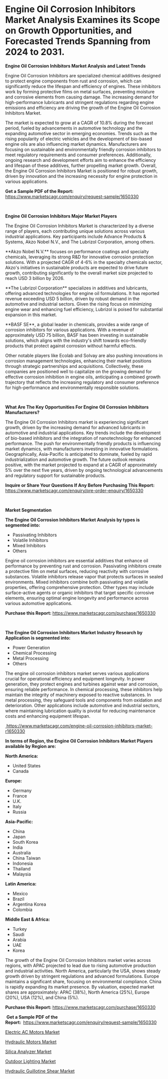 <p><h1>Engine Oil Corrosion Inhibitors Market Analysis Examines its Scope on Growth Opportunities, and Forecasted Trends Spanning from 2024 to 2031.</h1></p><p><strong>Engine Oil Corrosion Inhibitors Market Analysis and Latest Trends</strong></p>
<p><p>Engine Oil Corrosion Inhibitors are specialized chemical additives designed to protect engine components from rust and corrosion, which can significantly reduce the lifespan and efficiency of engines. These inhibitors work by forming protective films on metal surfaces, preventing moisture and corrosive elements from causing damage. The increasing demand for high-performance lubricants and stringent regulations regarding engine emissions and efficiency are driving the growth of the Engine Oil Corrosion Inhibitors Market.</p><p>The market is expected to grow at a CAGR of 10.8% during the forecast period, fueled by advancements in automotive technology and the expanding automotive sector in emerging economies. Trends such as the rising popularity of electric vehicles and the development of bio-based engine oils are also influencing market dynamics. Manufacturers are focusing on sustainable and environmentally friendly corrosion inhibitors to meet regulatory requirements and consumer preferences. Additionally, ongoing research and development efforts aim to enhance the efficiency and lifespan of these additives, further propelling market growth. Overall, the Engine Oil Corrosion Inhibitors Market is positioned for robust growth, driven by innovation and the increasing necessity for engine protection in various applications.</p></p>
<p><strong>Get a Sample PDF of the Report:&nbsp;</strong> <a href="https://www.marketscagr.com/enquiry/request-sample/1650330?utm_campaign=1126&utm_medium=2&utm_source=Github&utm_content=ia&utm_term=18112024&utm_id=engine-oil-corrosion-inhibitors">https://www.marketscagr.com/enquiry/request-sample/1650330</a></p>
<p>&nbsp;</p>
<p><strong>Engine Oil Corrosion Inhibitors Major Market Players</strong></p>
<p><p>The Engine Oil Corrosion Inhibitors Market is characterized by a diverse range of players, each contributing unique solutions across various industrial applications. Key participants include Advance Products & Systems, Akzo Nobel N.V., and The Lubrizol Corporation, among others.</p><p>**Akzo Nobel N.V.** focuses on performance coatings and specialty chemicals, leveraging its strong R&D for innovative corrosion protection solutions. With a projected CAGR of 4-6% in the specialty chemicals sector, Akzo's initiatives in sustainable products are expected to drive future growth, contributing significantly to the overall market size projected to reach USD 3 billion by 2026.</p><p>**The Lubrizol Corporation** specializes in additives and lubricants, offering advanced technologies for engine oil formulations. It has reported revenue exceeding USD 5 billion, driven by robust demand in the automotive and industrial sectors. Given the rising focus on minimizing engine wear and enhancing fuel efficiency, Lubrizol is poised for substantial expansion in this market.</p><p>**BASF SE**, a global leader in chemicals, provides a wide range of corrosion inhibitors for various applications. With a revenue of approximately USD 75 billion, BASF has been investing in sustainable solutions, which aligns with the industry's shift towards eco-friendly products that protect against corrosion without harmful effects.</p><p>Other notable players like Ecolab and Solvay are also pushing innovations in corrosion management technologies, enhancing their market positions through strategic partnerships and acquisitions. Collectively, these companies are positioned well to capitalize on the growing demand for effective corrosion inhibition in engine oils, anticipating a combined growth trajectory that reflects the increasing regulatory and consumer preference for high-performance and environmentally responsible solutions.</p></p>
<p>&nbsp;</p>
<p><strong>What Are The Key Opportunities For Engine Oil Corrosion Inhibitors Manufacturers?</strong></p>
<p><p>The Engine Oil Corrosion Inhibitors market is experiencing significant growth, driven by the increasing demand for advanced lubricants in automotive and industrial applications. Key trends include the development of bio-based inhibitors and the integration of nanotechnology for enhanced performance. The push for environmentally friendly products is influencing market dynamics, with manufacturers investing in innovative formulations. Geographically, Asia-Pacific is anticipated to dominate, fueled by rapid industrialization and automotive growth. The future outlook remains positive, with the market projected to expand at a CAGR of approximately 5% over the next five years, driven by ongoing technological advancements and regulatory support for sustainable products.</p></p>
<p><strong>Inquire or Share Your Questions If Any Before Purchasing This Report:</strong> <a href="https://www.marketscagr.com/enquiry/pre-order-enquiry/1650330?utm_campaign=1126&utm_medium=2&utm_source=Github&utm_content=ia&utm_term=18112024&utm_id=engine-oil-corrosion-inhibitors">https://www.marketscagr.com/enquiry/pre-order-enquiry/1650330</a></p>
<p>&nbsp;</p>
<p><strong>Market Segmentation</strong></p>
<p><strong>The Engine Oil Corrosion Inhibitors Market Analysis by types is segmented into:</strong></p>
<p><ul><li>Passivating Inhibitors</li><li>Volatile Inhibitors</li><li>Mixed Inhibitors</li><li>Others</li></ul></p>
<p><p>Engine oil corrosion inhibitors are essential additives that enhance oil performance by preventing rust and corrosion. Passivating inhibitors create a protective film on metal surfaces, reducing reactivity with corrosive substances. Volatile inhibitors release vapor that protects surfaces in sealed environments. Mixed inhibitors combine both passivating and volatile properties, offering comprehensive protection. Other types may include surface-active agents or organic inhibitors that target specific corrosive elements, ensuring optimal engine longevity and performance across various automotive applications.</p></p>
<p><strong>Purchase this Report:&nbsp;</strong><a href="https://www.marketscagr.com/purchase/1650330?utm_campaign=1126&utm_medium=2&utm_source=Github&utm_content=ia&utm_term=18112024&utm_id=engine-oil-corrosion-inhibitors">https://www.marketscagr.com/purchase/1650330</a></p>
<p>&nbsp;</p>
<p><strong>The Engine Oil Corrosion Inhibitors Market Industry Research by Application is segmented into:</strong></p>
<p><ul><li>Power Generation</li><li>Chemical Processing</li><li>Metal Processing</li><li>Others</li></ul></p>
<p><p>The engine oil corrosion inhibitors market serves various applications crucial for operational efficiency and equipment longevity. In power generation, they protect engines and turbines against wear and corrosion, ensuring reliable performance. In chemical processing, these inhibitors help maintain the integrity of machinery exposed to reactive substances. In metal processing, they safeguard tools and components from oxidation and deterioration. Other applications include automotive and industrial sectors, where maintaining lubrication quality is pivotal for reducing maintenance costs and enhancing equipment lifespan.</p></p>
<p><a href="https://www.marketscagr.com/engine-oil-corrosion-inhibitors-market-r1650330?utm_campaign=1126&utm_medium=2&utm_source=Github&utm_content=ia&utm_term=18112024&utm_id=engine-oil-corrosion-inhibitors">&nbsp;https://www.marketscagr.com/engine-oil-corrosion-inhibitors-market-r1650330</a></p>
<p><strong>In terms of Region, the Engine Oil Corrosion Inhibitors Market Players available by Region are:</strong></p>
<p>
    <p> <strong> North America: </strong>
        <ul>
            <li>United States</li>
            <li>Canada</li>
        </ul>
        </p> 
    <p> <strong> Europe: </strong>
        <ul>
            <li>Germany</li>
            <li>France</li>
            <li>U.K.</li>
            <li>Italy</li>
            <li>Russia</li>
        </ul>
        </p> 
    <p> <strong> Asia-Pacific: </strong>
        <ul>
            <li>China</li>
            <li>Japan</li>
            <li>South Korea</li>
            <li>India</li>
            <li>Australia</li>
            <li>China Taiwan</li>
            <li>Indonesia</li>
            <li>Thailand</li>
            <li>Malaysia</li>
        </ul>
        </p> 
    <p> <strong> Latin America: </strong>
        <ul>
            <li>Mexico</li>
            <li>Brazil</li>
            <li>Argentina Korea</li>
            <li>Colombia</li>
        </ul>
        </p> 
    <p> <strong> Middle East & Africa: </strong>
        <ul>
            <li>Turkey</li>
            <li>Saudi</li>
            <li>Arabia</li>
            <li>UAE</li>
            <li>Korea</li>
        </ul>
    </p>
    </p>
<p><p>The growth of the Engine Oil Corrosion Inhibitors market varies across regions, with APAC projected to lead due to rising automotive production and industrial activities. North America, particularly the USA, shows steady growth driven by stringent regulations and advanced formulations. Europe maintains a significant share, focusing on environmental compliance. China is rapidly expanding its market presence. By valuation, expected market shares are approximately: APAC (38%), North America (25%), Europe (20%), USA (12%), and China (5%).</p></p>
<p><strong>Purchase this Report: </strong><a href="https://www.marketscagr.com/purchase/1650330?utm_campaign=1126&utm_medium=2&utm_source=Github&utm_content=ia&utm_term=18112024&utm_id=engine-oil-corrosion-inhibitors">https://www.marketscagr.com/purchase/1650330</a></p>
<p>&nbsp;<strong>Get a Sample PDF of the Report:&nbsp;&nbsp;</strong><a href="https://www.marketscagr.com/enquiry/request-sample/1650330?utm_campaign=1126&utm_medium=2&utm_source=Github&utm_content=ia&utm_term=18112024&utm_id=engine-oil-corrosion-inhibitors">https://www.marketscagr.com/enquiry/request-sample/1650330</a></p>
<p><strong></strong></p>
<p><p><a href="https://www.linkedin.com/pulse/global-electric-ac-motors-146-cagr-forecast-2024-2031-expertide-nhluf?utm_campaign=1126&utm_medium=2&utm_source=Github&utm_content=ia&utm_term=18112024&utm_id=engine-oil-corrosion-inhibitors">Electric AC Motors Market</a></p><p><a href="https://issuu.com/reportprime-2/docs/hydraulic-motors-market-size-2030.p_2df429254c8f69?utm_campaign=1126&utm_medium=2&utm_source=Github&utm_content=ia&utm_term=18112024&utm_id=engine-oil-corrosion-inhibitors">Hydraulic Motors Market</a></p><p><a href="https://www.linkedin.com/pulse/silica-analyzer-market-global-regional-analysis-focus-region-x85hc?utm_campaign=1126&utm_medium=2&utm_source=Github&utm_content=ia&utm_term=18112024&utm_id=engine-oil-corrosion-inhibitors">Silica Analyzer Market</a></p><p><a href="https://www.linkedin.com/pulse/competitive-intelligence-outdoor-lighting-market-key-players-ajmwe?utm_campaign=1126&utm_medium=2&utm_source=Github&utm_content=ia&utm_term=18112024&utm_id=engine-oil-corrosion-inhibitors">Outdoor Lighting Market</a></p><p><a href="https://issuu.com/reportprime-2/docs/hydraulic-guillotine-shear-market-s_1ae2f1a3c848a0?utm_campaign=1126&utm_medium=2&utm_source=Github&utm_content=ia&utm_term=18112024&utm_id=engine-oil-corrosion-inhibitors">Hydraulic Guillotine Shear Market</a></p></p>